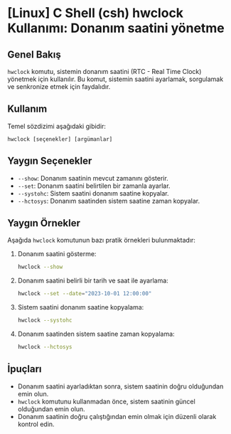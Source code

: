 # [Linux] C Shell (csh) hwclock Kullanımı: Donanım saatini yönetme

## Genel Bakış
`hwclock` komutu, sistemin donanım saatini (RTC - Real Time Clock) yönetmek için kullanılır. Bu komut, sistemin saatini ayarlamak, sorgulamak ve senkronize etmek için faydalıdır.

## Kullanım
Temel sözdizimi aşağıdaki gibidir:

```
hwclock [seçenekler] [argümanlar]
```

## Yaygın Seçenekler
- `--show`: Donanım saatinin mevcut zamanını gösterir.
- `--set`: Donanım saatini belirtilen bir zamanla ayarlar.
- `--systohc`: Sistem saatini donanım saatine kopyalar.
- `--hctosys`: Donanım saatinden sistem saatine zaman kopyalar.

## Yaygın Örnekler
Aşağıda `hwclock` komutunun bazı pratik örnekleri bulunmaktadır:

1. Donanım saatini gösterme:
   ```bash
   hwclock --show
   ```

2. Donanım saatini belirli bir tarih ve saat ile ayarlama:
   ```bash
   hwclock --set --date="2023-10-01 12:00:00"
   ```

3. Sistem saatini donanım saatine kopyalama:
   ```bash
   hwclock --systohc
   ```

4. Donanım saatinden sistem saatine zaman kopyalama:
   ```bash
   hwclock --hctosys
   ```

## İpuçları
- Donanım saatini ayarladıktan sonra, sistem saatinin doğru olduğundan emin olun.
- `hwclock` komutunu kullanmadan önce, sistem saatinin güncel olduğundan emin olun.
- Donanım saatinin doğru çalıştığından emin olmak için düzenli olarak kontrol edin.